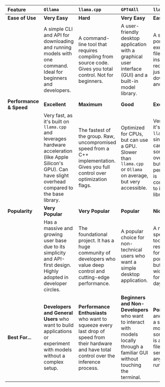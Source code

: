 

| Feature | `Ollama` | `llama.cpp` | `GPT4All` | `llamafile` |
| :--- | :--- | :--- | :--- | :--- |
| **Ease of Use** | **Very Easy** | **Hard** | **Very Easy** | **Easy** |
| | A simple CLI and API for downloading and running models with one command. Ideal for beginners and developers. | A command-line tool that requires compiling from source code. Gives you total control. Not for beginners. | A user-friendly desktop application with a graphical user interface (GUI) and a built-in model library. | A single, portable executable file. No installation required, just download and run. |
| **Performance & Speed** | **Excellent** | **Maximum** | **Good** | **Excellent** |
| | Very fast, as it's built on `llama.cpp` and leverages hardware acceleration (like Apple Silicon's GPU). Can have slight overhead compared to the base library. | The fastest of the group. Raw, uncompromised speed from a C++ implementation. Gives you full control over optimization flags. | Optimized for CPUs, but can use a GPU. Slower than `llama.cpp` or `Ollama` on average, but very accessible. | Very fast, as it's built on `llama.cpp`. A single file can reduce some overhead, but performance is comparable to its base library. |
| **Popularity** | **Very Popular** | **Very Popular** | **Popular** | **Niche** |
| | Has a massive and growing user base due to its simplicity and API-first design. Highly adopted in developer circles. | The foundational project. It has a huge community of developers who value deep control and cutting-edge performance. | A popular choice for non-technical users who want a simple desktop application. | A new and specialized tool. Highly respected for its portability but not as widely used for day-to-day work. |
| **Best For...** | **Developers and General Users** who want to build applications or experiment with models without a complex setup. | **Performance Enthusiasts** who want to squeeze every last drop of speed from their hardware and have total control over the inference process. | **Beginners and Non-Developers** who want to interact with models locally through a familiar GUI without touching the terminal. | **Portability** and sharing a specific model with someone. It is a single file you can send that anyone can run. |
